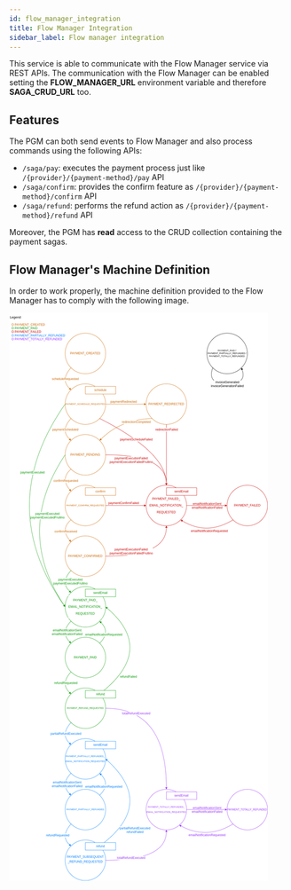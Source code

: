 ```yaml
---
id: flow_manager_integration
title: Flow Manager Integration
sidebar_label: Flow manager integration
---
```




This service is able to communicate with the Flow Manager service via REST APIs. The communication with the Flow Manager
can be enabled setting the **FLOW_MANAGER_URL** environment variable and therefore **SAGA_CRUD_URL** too.

## Features

The PGM can both send events to Flow Manager and also process commands using the following APIs:
- `/saga/pay`: executes the payment process just like `/{provider}/{payment-method}/pay` API
- `/saga/confirm`: provides the confirm feature as `/{provider}/{payment-method}/confirm` API
- `/saga/refund`: performs the refund action as `/{provider}/{payment-method}/refund` API

Moreover, the PGM has **read** access to the CRUD collection containing the payment sagas.

## Flow Manager's Machine Definition

In order to work properly, the machine definition provided to the Flow Manager has to comply with the following image.

![Machine Definition](img/machine-definition.png)
